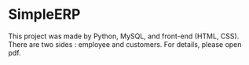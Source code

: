 # SimpleERP
This project was made by Python, MySQL, and front-end (HTML, CSS).
There are two sides : employee and customers. 
For details, please open pdf.
